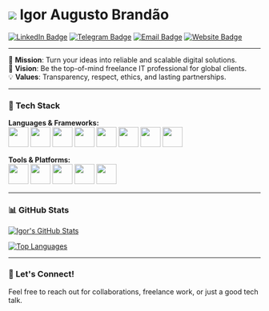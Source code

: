 # ![](https://igorabrandao.com.br/wp-content/uploads/2019/03/favicon.png) Igor Augusto Brandão

[![LinkedIn Badge](https://img.shields.io/badge/-LinkedIn-blue?style=flat-square&logo=linkedin&logoColor=white)](https://www.linkedin.com/in/igorbrandao/)
[![Telegram Badge](https://img.shields.io/badge/-Telegram-1ca0f1?style=flat-square&logo=telegram&logoColor=white)](https://t.me/igorabrandao)
[![Email Badge](https://img.shields.io/badge/-Gmail-c14438?style=flat-square&logo=gmail&logoColor=white)](mailto:igorabrandao@gmail.com)
[![Website Badge](https://img.shields.io/badge/-Website-brightgreen?style=flat-square&logo=google-chrome&logoColor=white)](https://igorabrandao.com.br/)

---

🎯 **Mission**: Turn your ideas into reliable and scalable digital solutions.  
🚀 **Vision**: Be the top-of-mind freelance IT professional for global clients.  
💡 **Values**: Transparency, respect, ethics, and lasting partnerships.

---

### 🧠 Tech Stack

**Languages & Frameworks:**  
<code><img height="40" src="https://cdn.jsdelivr.net/gh/devicons/devicon/icons/html5/html5-original.svg" /></code>
<code><img height="40" src="https://cdn.jsdelivr.net/gh/devicons/devicon/icons/css3/css3-original.svg" /></code>
<code><img height="40" src="https://cdn.jsdelivr.net/gh/devicons/devicon/icons/javascript/javascript-original.svg" /></code>
<code><img height="40" src="https://cdn.jsdelivr.net/gh/devicons/devicon/icons/typescript/typescript-original.svg" /></code>
<code><img height="40" src="https://cdn.jsdelivr.net/gh/devicons/devicon/icons/react/react-original.svg" /></code>
<code><img height="40" src="https://cdn.jsdelivr.net/gh/devicons/devicon/icons/php/php-original.svg" /></code>
<code><img height="40" src="https://cdn.jsdelivr.net/gh/devicons/devicon/icons/yii/yii-original.svg" /></code>
<code><img height="40" src="https://cdn.jsdelivr.net/gh/devicons/devicon/icons/python/python-original.svg" /></code>

**Tools & Platforms:**  
<code><img height="40" src="https://cdn.jsdelivr.net/gh/devicons/devicon/icons/mysql/mysql-original.svg" /></code>
<code><img height="40" src="https://cdn.jsdelivr.net/gh/devicons/devicon/icons/postgresql/postgresql-original.svg" /></code>
<code><img height="40" src="https://cdn.jsdelivr.net/gh/devicons/devicon/icons/linux/linux-original.svg" /></code>
<code><img height="40" src="https://cdn.jsdelivr.net/gh/devicons/devicon/icons/docker/docker-original.svg" /></code>
<code><img height="40" src="https://cdn.jsdelivr.net/gh/devicons/devicon/icons/github/github-original.svg" /></code>

---

### 📊 GitHub Stats

[![Igor's GitHub Stats](https://github-readme-stats.vercel.app/api?username=igorabrandao&show_icons=true&theme=github_dark&hide_title=true&cache_seconds=3600)](https://github.com/igorabrandao)

[![Top Languages](https://github-readme-stats.vercel.app/api/top-langs/?username=igorabrandao&layout=compact&theme=github_dark&hide_title=true)](https://github.com/igorabrandao)

<!-- Widgets are powered by https://github.com/anuraghazra/github-readme-stats -->

---

### 💬 Let's Connect!

Feel free to reach out for collaborations, freelance work, or just a good tech talk.

